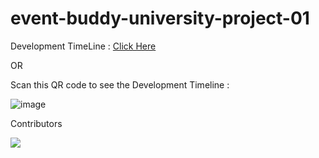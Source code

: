 # event-buddy-university-project-01

Development TimeLine : [Click Here](https://trello.com/b/JErSgblk) <br />

OR

Scan this QR code to see the Development Timeline :

![image](https://user-images.githubusercontent.com/78687135/190845641-18d0279b-9380-4478-aa62-2b554ef9f45e.png)

Contributors

<a href="https://github.com/irahuldutta02/event-buddy-university-project-01/graphs/contributors">
  <img src="https://contrib.rocks/image?repo=irahuldutta02/event-buddy-university-project-01" />
</a>
